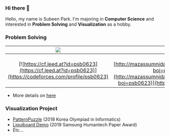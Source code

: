 ### Hi there 👋

Hello, my name is Subeen Park. I'm majoring in **Computer Science** and interested in **Problem Solving** and **Visualization** as a hobby.

### Problem Solving

| [![](http://st.codeforces.com/s/37194/images/codeforces-logo-with-telegram.png)](http://codeforces.com) | [![](https://d2gd6pc034wcta.cloudfront.net/images/logo.png)](https://www.acmicpc.net) |
|:-:|:-:|
| [![https://cf.leed.at?id=psb0623](https://cf.leed.at?id=psb0623)](https://codeforces.com/profile/psb0623) | [![http://mazassumnida.wtf/api/generate_badge?boj=psb0623](http://mazassumnida.wtf/api/generate_badge?boj=psb0623)](https://solved.ac/psb0623) |

- More details on [here](https://github.com/psb0623/Problem-Solving)

### Visualization Project

- [PatternPuzzle]() (2018 Korea Olympiad in Informatics)
- [Liquiboard Demo]() (2019 Samsung Humantech Paper Award)
- Etc...
